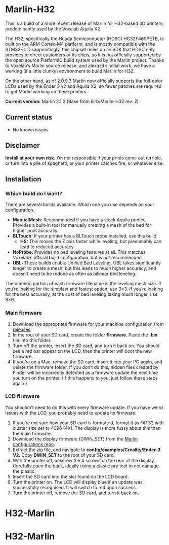 # Marlin-H32
This is a build of a more recent release of Marlin for H32-based 3D printers, predominantly used by the Voxelab Aquila X2.

The H32, specifically the Huada Semiconductor (HDSC) HC32F460PETB, is built on the ARM Cortex-M4 platform, and is mostly compatible with the STM32F1. Disappointingly, this chipset relies on an SDK that HDSC only provides to direct customers of its chips, so it is not officially supported by the open source PlatformIO build system used by the Marlin project. Thanks to Voxelab’s Marlin source release, and alexqzd’s initial work, we have a working (if a little clunky) environment to build Marlin for H32.

On the other hand, as of 2.0.9.3 Marlin now officially supports the full-color LCDs used by the Ender 3 v2 and Aquila X2, so fewer patches are required to get Marlin working on these printers.

**Current version:** Marlin 2.1.2 (Base from kirb/Marlin-H32 rev. 2)

## Current status
* No known issues

## Disclaimer
**Install at your own risk.** I’m not responsible if your prints come out terrible, or turn into a pile of spaghetti, or your printer catches fire, or whatever else.

## Installation
### Which build do I want?
There are several builds available. Which one you use depends on your configuration.

* **ManualMesh:** Recommended if you have a stock Aquila printer. Provides a built-in tool for manually creating a mesh of the bed for higher print accuracy.
* **BLTouch:** If your printer has a BLTouch probe installed, use this build.
  * **HS:** This moves the Z axis faster while leveling, but presumably can lead to reduced accuracy.
* **NoProbe:** Provides no bed leveling features at all. This matches Voxelab’s official build configuration, but is not recommended.
* **UBL:** These builds enable Unified Bed Leveling. UBL takes significantly longer to create a mesh, but this leads to much higher accuracy, and doesn’t need to be redone as often as bilinear bed leveling.

The numeric portion of each firmware filename is the leveling mesh size. If you’re looking for the simplest and fastest option, use 3×3. If you’re looking for the best accuracy, at the cost of bed leveling taking much longer, use 9×9.

### Main firmware
1. Download the appropriate firmware for your machine configuration from [releases](https://github.com/kirb/Marlin-H32/releases)
2. In the root of your SD card, create the folder **firmware**. Paste the **.bin** file into this folder.
3. Turn off the printer, insert the SD card, and turn it back on. You should see a red bar appear on the LCD, then the printer will boot the new firmware.
4. If you’re on a Mac, remove the SD card, insert it into your PC again, and delete the firmware folder. If you don’t do this, hidden files created by Finder will be incorrectly detected as a firmware update the next time you turn on the printer. (If this happens to you, just follow these steps again.)

### LCD firmware
You shouldn’t need to do this with every firmware update. If you have weird issues with the LCD, you probably need to update its firmware.

1. If you’re not sure how your SD card is formatted, format it as FAT32 with cluster size set to 4096 (4K). The display is more fussy about this than the main firmware.
2. Download the display firmware (DWIN_SET) from the [Marlin configurations repo](https://github.com/MarlinFirmware/Configurations/archive/refs/heads/release-2.1.1.zip).
3. Extract the zip file, and navigate to **config/examples/Creality/Ender-3 V2**. Copy **DWIN_SET** to the root of your SD card.
5. With the printer off, unscrew the 4 screws on the rear of the display. Carefully open the back, ideally using a plastic pry tool to not damage the plastic.
6. Insert the SD card into the slot found on the LCD board.
7. Turn the printer on. The LCD will display blue if an update was successfully recognised. It will switch to red upon success.
8. Turn the printer off, remove the SD card, and turn it back on.
# H32-Marlin
# H32-Marlin
